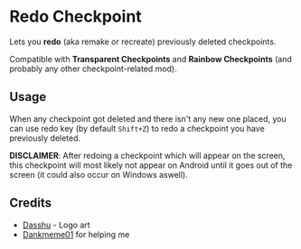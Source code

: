 # Redo Checkpoint

Lets you **redo** (aka remake or recreate) previously deleted checkpoints.

Compatible with **Transparent Checkpoints** and **Rainbow Checkpoints** (and probably any other checkpoint-related mod).

## Usage

When any checkpoint got deleted and there isn't any new one placed, you can use redo key (by default `Shift+Z`) to redo a checkpoint you have previously deleted.

**DISCLAIMER**: After redoing a checkpoint which will appear on the screen, this checkpoint will most likely not appear on Android until it goes out of the screen (it could also occur on Windows aswell).

## Credits

- [Dasshu](https://bsky.app/profile/did:plc:qde62klfqcikx4vrdvuk2goz) - Logo art
- [Dankmeme01](https://github.com/dankmeme01) for helping me
